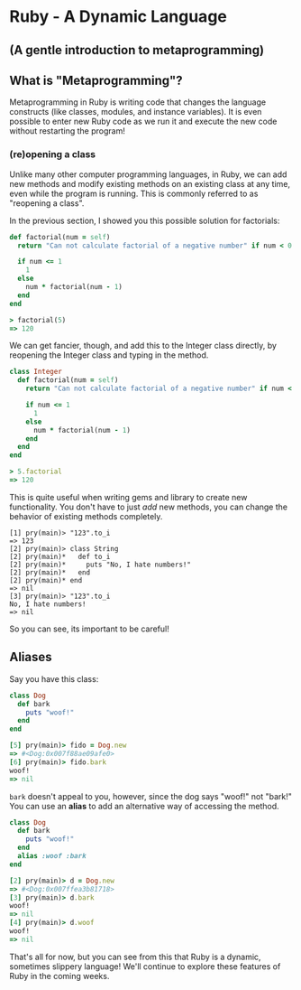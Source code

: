 # Ruby - A Dynamic Language
## (A gentle introduction to metaprogramming)

## What is "Metaprogramming"?
Metaprogramming in Ruby is writing code that changes the language constructs (like classes, modules, and instance variables). It is even possible to enter new Ruby code as we run it and execute the new code without restarting the program!

### (re)opening a class

Unlike many other computer programming languages, in Ruby, we can add new methods and modify existing methods on an existing class at any time, even while the program is running. This is commonly referred to as "reopening a class".

In the previous section, I showed you this possible solution for factorials:

```ruby
def factorial(num = self)
  return "Can not calculate factorial of a negative number" if num < 0

  if num <= 1
    1
  else
    num * factorial(num - 1)
  end
end

> factorial(5)
=> 120
```

We can get fancier, though, and add this to the Integer class directly, by reopening the Integer class and typing in the method.

```ruby
class Integer
  def factorial(num = self)
    return "Can not calculate factorial of a negative number" if num < 0

    if num <= 1
      1
    else
      num * factorial(num - 1)
    end
  end
end

> 5.factorial
=> 120
```

This is quite useful when writing gems and library to create new functionality. You don't have to just *add* new methods, you can change the behavior of existing methods completely.

```
[1] pry(main)> "123".to_i
=> 123
[2] pry(main)> class String
[2] pry(main)*   def to_i
[2] pry(main)*     puts "No, I hate numbers!"
[2] pry(main)*   end
[2] pry(main)* end
=> nil
[3] pry(main)> "123".to_i
No, I hate numbers!
=> nil
```

So you can see, its important to be careful!

## Aliases

Say you have this class:

```ruby
class Dog
  def bark
    puts "woof!"
  end
end

[5] pry(main)> fido = Dog.new
=> #<Dog:0x007f88ae09afe0>
[6] pry(main)> fido.bark
woof!
=> nil
```

```bark``` doesn't appeal to you, however, since the dog says "woof!" not "bark!" You can use an **alias** to add an alternative way of accessing the method.

```ruby
class Dog
  def bark
    puts "woof!"
  end
  alias :woof :bark
end

[2] pry(main)> d = Dog.new
=> #<Dog:0x007ffea3b81718>
[3] pry(main)> d.bark
woof!
=> nil
[4] pry(main)> d.woof
woof!
=> nil
```

That's all for now, but you can see from this that Ruby is a dynamic, sometimes slippery language! We'll continue to explore these features of Ruby in the coming weeks.



